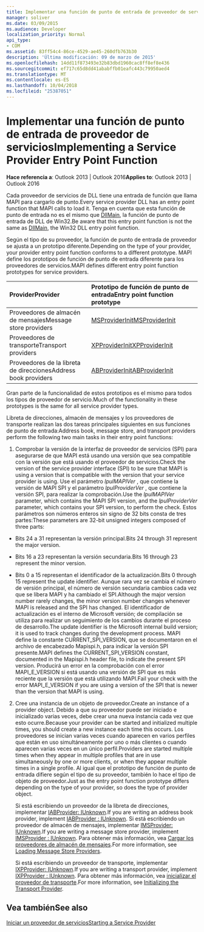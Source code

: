 ```yaml
---
title: Implementar una función de punto de entrada de proveedor de servicios
manager: soliver
ms.date: 03/09/2015
ms.audience: Developer
localization_priority: Normal
api_type:
- COM
ms.assetid: 83ff54c4-86ce-4529-ae45-260dfb763b30
description: 'Última modificación: 09 de marzo de 2015'
ms.openlocfilehash: 14dd11f873493e32b83dbd1960cac8ff8ef8e436
ms.sourcegitcommit: ef717c65d8dd41ababffb01eafc443c79950aed4
ms.translationtype: MT
ms.contentlocale: es-ES
ms.lasthandoff: 10/04/2018
ms.locfileid: "25387051"
---
```

# <a name="implementing-a-service-provider-entry-point-function"></a><span data-ttu-id="6779a-103">Implementar una función de punto de entrada de proveedor de servicios</span><span class="sxs-lookup"><span data-stu-id="6779a-103">Implementing a Service Provider Entry Point Function</span></span>

  
  
<span data-ttu-id="6779a-104">**Hace referencia a**: Outlook 2013 | Outlook 2016</span><span class="sxs-lookup"><span data-stu-id="6779a-104">**Applies to**: Outlook 2013 | Outlook 2016</span></span> 
  
<span data-ttu-id="6779a-105">Cada proveedor de servicios de DLL tiene una entrada de función que llama MAPI para cargarlo de punto.</span><span class="sxs-lookup"><span data-stu-id="6779a-105">Every service provider DLL has an entry point function that MAPI calls to load it.</span></span> <span data-ttu-id="6779a-106">Tenga en cuenta que esta función de punto de entrada no es el mismo que [DllMain](https://msdn.microsoft.com/library/ms682583.aspx), la función de punto de entrada de DLL de Win32.</span><span class="sxs-lookup"><span data-stu-id="6779a-106">Be aware that this entry point function is not the same as [DllMain](https://msdn.microsoft.com/library/ms682583.aspx), the Win32 DLL entry point function.</span></span>
  
<span data-ttu-id="6779a-107">Según el tipo de su proveedor, la función de punto de entrada de proveedor se ajusta a un prototipo diferente.</span><span class="sxs-lookup"><span data-stu-id="6779a-107">Depending on the type of your provider, your provider entry point function conforms to a different prototype.</span></span> <span data-ttu-id="6779a-108">MAPI define los prototipos de función de punto de entrada diferente para los proveedores de servicios.</span><span class="sxs-lookup"><span data-stu-id="6779a-108">MAPI defines different entry point function prototypes for service providers.</span></span>
  
|<span data-ttu-id="6779a-109">**Provider**</span><span class="sxs-lookup"><span data-stu-id="6779a-109">**Provider**</span></span>|<span data-ttu-id="6779a-110">**Prototipo de función de punto de entrada**</span><span class="sxs-lookup"><span data-stu-id="6779a-110">**Entry point function prototype**</span></span>|
|:-----|:-----|
|<span data-ttu-id="6779a-111">Proveedores de almacén de mensajes</span><span class="sxs-lookup"><span data-stu-id="6779a-111">Message store providers</span></span>  <br/> |[<span data-ttu-id="6779a-112">MSProviderInit</span><span class="sxs-lookup"><span data-stu-id="6779a-112">MSProviderInit</span></span>](msproviderinit.md) <br/> |
|<span data-ttu-id="6779a-113">Proveedores de transporte</span><span class="sxs-lookup"><span data-stu-id="6779a-113">Transport providers</span></span>  <br/> |[<span data-ttu-id="6779a-114">XPProviderInit</span><span class="sxs-lookup"><span data-stu-id="6779a-114">XPProviderInit</span></span>](xpproviderinit.md) <br/> |
|<span data-ttu-id="6779a-115">Proveedores de la libreta de direcciones</span><span class="sxs-lookup"><span data-stu-id="6779a-115">Address book providers</span></span>  <br/> |[<span data-ttu-id="6779a-116">ABProviderInit</span><span class="sxs-lookup"><span data-stu-id="6779a-116">ABProviderInit</span></span>](abproviderinit.md) <br/> |
   
<span data-ttu-id="6779a-117">Gran parte de la funcionalidad de estos prototipos es el mismo para todos los tipos de proveedor de servicio.</span><span class="sxs-lookup"><span data-stu-id="6779a-117">Much of the functionality in these prototypes is the same for all service provider types.</span></span> 
  
<span data-ttu-id="6779a-118">Libreta de direcciones, almacén de mensajes y los proveedores de transporte realizan las dos tareas principales siguientes en sus funciones de punto de entrada:</span><span class="sxs-lookup"><span data-stu-id="6779a-118">Address book, message store, and transport providers perform the following two main tasks in their entry point functions:</span></span>
  
1. <span data-ttu-id="6779a-119">Comprobar la versión de la interfaz de proveedor de servicios (SPI) para asegurarse de que MAPI está usando una versión que sea compatible con la versión que está usando el proveedor de servicios.</span><span class="sxs-lookup"><span data-stu-id="6779a-119">Check the version of the service provider interface (SPI) to be sure that MAPI is using a version that is compatible with the version that your service provider is using.</span></span> <span data-ttu-id="6779a-120">Use el parámetro _lpulMAPIVer_ , que contiene la versión de MAPI SPI y el parámetro _lpulProviderVer_ , que contiene la versión SPI, para realizar la comprobación.</span><span class="sxs-lookup"><span data-stu-id="6779a-120">Use the  _lpulMAPIVer_ parameter, which contains the MAPI SPI version, and the  _lpulProviderVer_ parameter, which contains your SPI version, to perform the check.</span></span> <span data-ttu-id="6779a-121">Estos parámetros son números enteros sin signo de 32 bits consta de tres partes:</span><span class="sxs-lookup"><span data-stu-id="6779a-121">These parameters are 32-bit unsigned integers composed of three parts:</span></span> 
    
  - <span data-ttu-id="6779a-122">Bits 24 a 31 representan la versión principal.</span><span class="sxs-lookup"><span data-stu-id="6779a-122">Bits 24 through 31 represent the major version.</span></span>
    
  - <span data-ttu-id="6779a-123">Bits 16 a 23 representan la versión secundaria.</span><span class="sxs-lookup"><span data-stu-id="6779a-123">Bits 16 through 23 represent the minor version.</span></span>
    
  - <span data-ttu-id="6779a-124">Bits 0 a 15 representan el identificador de la actualización.</span><span class="sxs-lookup"><span data-stu-id="6779a-124">Bits 0 through 15 represent the update identifier.</span></span> <span data-ttu-id="6779a-125">Aunque rara vez se cambia el número de versión principal, el número de versión secundaria cambios cada vez que se libera MAPI y ha cambiado el SPI.</span><span class="sxs-lookup"><span data-stu-id="6779a-125">Although the major version number rarely changes, the minor version number changes whenever MAPI is released and the SPI has changed.</span></span> <span data-ttu-id="6779a-126">El identificador de actualización es el interno de Microsoft versión; de compilación se utiliza para realizar un seguimiento de los cambios durante el proceso de desarrollo.</span><span class="sxs-lookup"><span data-stu-id="6779a-126">The update identifier is the Microsoft internal build version; it is used to track changes during the development process.</span></span> <span data-ttu-id="6779a-127">MAPI define la constante CURRENT_SPI_VERSION, que se documentaron en el archivo de encabezado Mapispi.h, para indicar la versión SPI presente.</span><span class="sxs-lookup"><span data-stu-id="6779a-127">MAPI defines the CURRENT_SPI_VERSION constant, documented in the Mapispi.h header file, to indicate the present SPI version.</span></span> <span data-ttu-id="6779a-128">Producirá un error en la comprobación con el error MAPI_E_VERSION si está usando una versión de SPI que es más reciente que la versión que está utilizando MAPI.</span><span class="sxs-lookup"><span data-stu-id="6779a-128">Fail your check with the error MAPI_E_VERSION if you are using a version of the SPI that is newer than the version that MAPI is using.</span></span>
    
2. <span data-ttu-id="6779a-129">Cree una instancia de un objeto de proveedor.</span><span class="sxs-lookup"><span data-stu-id="6779a-129">Create an instance of a provider object.</span></span> <span data-ttu-id="6779a-130">Debido a que su proveedor puede ser iniciado e inicializado varias veces, debe crear una nueva instancia cada vez que esto ocurre.</span><span class="sxs-lookup"><span data-stu-id="6779a-130">Because your provider can be started and initialized multiple times, you should create a new instance each time this occurs.</span></span> <span data-ttu-id="6779a-131">Los proveedores se inician varias veces cuando aparecen en varios perfiles que están en uso simultáneamente por uno o más clientes o cuando aparecen varias veces en un único perfil.</span><span class="sxs-lookup"><span data-stu-id="6779a-131">Providers are started multiple times when they appear in multiple profiles that are in use simultaneously by one or more clients, or when they appear multiple times in a single profile.</span></span> <span data-ttu-id="6779a-132">Al igual que el prototipo de función de punto de entrada difiere según el tipo de su proveedor, también lo hace el tipo de objeto de proveedor.</span><span class="sxs-lookup"><span data-stu-id="6779a-132">Just as the entry point function prototype differs depending on the type of your provider, so does the type of provider object.</span></span> 
    
    <span data-ttu-id="6779a-133">Si está escribiendo un proveedor de la libreta de direcciones, implementar [IABProvider: IUnknown](iabprovideriunknown.md).</span><span class="sxs-lookup"><span data-stu-id="6779a-133">If you are writing an address book provider, implement [IABProvider : IUnknown](iabprovideriunknown.md).</span></span> <span data-ttu-id="6779a-134">Si está escribiendo un proveedor de almacén de mensajes, implementar [IMSProvider: IUnknown](imsprovideriunknown.md).</span><span class="sxs-lookup"><span data-stu-id="6779a-134">If you are writing a message store provider, implement [IMSProvider : IUnknown](imsprovideriunknown.md).</span></span> <span data-ttu-id="6779a-135">Para obtener más información, vea [Cargar los proveedores de almacén de mensajes](loading-message-store-providers.md).</span><span class="sxs-lookup"><span data-stu-id="6779a-135">For more information, see [Loading Message Store Providers](loading-message-store-providers.md).</span></span>
    
    <span data-ttu-id="6779a-136">Si está escribiendo un proveedor de transporte, implementar [IXPProvider: IUnknown](ixpprovideriunknown.md).</span><span class="sxs-lookup"><span data-stu-id="6779a-136">If you are writing a transport provider, implement [IXPProvider : IUnknown](ixpprovideriunknown.md).</span></span> <span data-ttu-id="6779a-137">Para obtener más información, vea [inicializar el proveedor de transporte](initializing-the-transport-provider.md).</span><span class="sxs-lookup"><span data-stu-id="6779a-137">For more information, see [Initializing the Transport Provider](initializing-the-transport-provider.md).</span></span>
    
## <a name="see-also"></a><span data-ttu-id="6779a-138">Vea también</span><span class="sxs-lookup"><span data-stu-id="6779a-138">See also</span></span>



[<span data-ttu-id="6779a-139">Iniciar un proveedor de servicios</span><span class="sxs-lookup"><span data-stu-id="6779a-139">Starting a Service Provider</span></span>](starting-a-service-provider.md)

